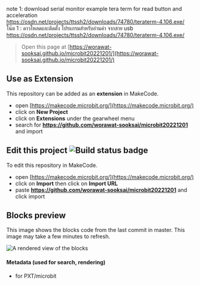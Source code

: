 
note 1: download serial monitor example tera term for read button and acceleration <br>
<a href="https://osdn.net/projects/ttssh2/downloads/74780/teraterm-4.106.exe/" target="blank">
https://osdn.net/projects/ttssh2/downloads/74780/teraterm-4.106.exe/ </a>
<br>
โน๊ต 1 : ดาวโหลดและติดตั้ง โปรแกรมสำหรับอ่านค่า จากสาย usb <br>
<a href="https://osdn.net/projects/ttssh2/downloads/74780/teraterm-4.106.exe/" target="blank">
  https://osdn.net/projects/ttssh2/downloads/74780/teraterm-4.106.exe/ </a>

> Open this page at [https://worawat-sooksai.github.io/microbit20221201/](https://worawat-sooksai.github.io/microbit20221201/)

## Use as Extension

This repository can be added as an **extension** in MakeCode.

* open [https://makecode.microbit.org/](https://makecode.microbit.org/)
* click on **New Project**
* click on **Extensions** under the gearwheel menu
* search for **https://github.com/worawat-sooksai/microbit20221201** and import

## Edit this project ![Build status badge](https://github.com/worawat-sooksai/microbit20221201/workflows/MakeCode/badge.svg)

To edit this repository in MakeCode.

* open [https://makecode.microbit.org/](https://makecode.microbit.org/)
* click on **Import** then click on **Import URL**
* paste **https://github.com/worawat-sooksai/microbit20221201** and click import

## Blocks preview

This image shows the blocks code from the last commit in master.
This image may take a few minutes to refresh.

![A rendered view of the blocks](https://github.com/worawat-sooksai/microbit20221201/raw/master/.github/makecode/blocks.png)

#### Metadata (used for search, rendering)

* for PXT/microbit
<script src="https://makecode.com/gh-pages-embed.js"></script><script>makeCodeRender("{{ site.makecode.home_url }}", "{{ site.github.owner_name }}/{{ site.github.repository_name }}");</script>


